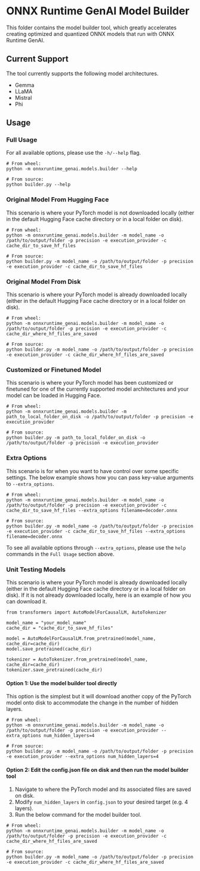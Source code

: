 # ONNX Runtime GenAI Model Builder

This folder contains the model builder tool, which greatly accelerates creating optimized and quantized ONNX models that run with ONNX Runtime GenAI.

## Current Support
The tool currently supports the following model architectures.

- Gemma
- LLaMA
- Mistral
- Phi

## Usage

### Full Usage
For all available options, please use the `-h/--help` flag.
```
# From wheel:
python -m onnxruntime_genai.models.builder --help

# From source:
python builder.py --help
```

### Original Model From Hugging Face
This scenario is where your PyTorch model is not downloaded locally (either in the default Hugging Face cache directory or in a local folder on disk).
```
# From wheel:
python -m onnxruntime_genai.models.builder -m model_name -o /path/to/output/folder -p precision -e execution_provider -c cache_dir_to_save_hf_files

# From source:
python builder.py -m model_name -o /path/to/output/folder -p precision -e execution_provider -c cache_dir_to_save_hf_files
```

### Original Model From Disk
This scenario is where your PyTorch model is already downloaded locally (either in the default Hugging Face cache directory or in a local folder on disk).
```
# From wheel:
python -m onnxruntime_genai.models.builder -m model_name -o /path/to/output/folder -p precision -e execution_provider -c cache_dir_where_hf_files_are_saved

# From source:
python builder.py -m model_name -o /path/to/output/folder -p precision -e execution_provider -c cache_dir_where_hf_files_are_saved
```

### Customized or Finetuned Model
This scenario is where your PyTorch model has been customized or finetuned for one of the currently supported model architectures and your model can be loaded in Hugging Face.
```
# From wheel:
python -m onnxruntime_genai.models.builder -m path_to_local_folder_on_disk -o /path/to/output/folder -p precision -e execution_provider

# From source:
python builder.py -m path_to_local_folder_on_disk -o /path/to/output/folder -p precision -e execution_provider
```

### Extra Options
This scenario is for when you want to have control over some specific settings. The below example shows how you can pass key-value arguments to `--extra_options`.
```
# From wheel:
python -m onnxruntime_genai.models.builder -m model_name -o /path/to/output/folder -p precision -e execution_provider -c cache_dir_to_save_hf_files --extra_options filename=decoder.onnx

# From source:
python builder.py -m model_name -o /path/to/output/folder -p precision -e execution_provider -c cache_dir_to_save_hf_files --extra_options filename=decoder.onnx
```
To see all available options through `--extra_options`, please use the `help` commands in the `Full Usage` section above.

### Unit Testing Models
This scenario is where your PyTorch model is already downloaded locally (either in the default Hugging Face cache directory or in a local folder on disk). If it is not already downloaded locally, here is an example of how you can download it.

```
from transformers import AutoModelForCausalLM, AutoTokenizer

model_name = "your_model_name"
cache_dir = "cache_dir_to_save_hf_files"

model = AutoModelForCausalLM.from_pretrained(model_name, cache_dir=cache_dir)
model.save_pretrained(cache_dir)

tokenizer = AutoTokenizer.from_pretrained(model_name, cache_dir=cache_dir)
tokenizer.save_pretrained(cache_dir)
```

#### Option 1: Use the model builder tool directly
This option is the simplest but it will download another copy of the PyTorch model onto disk to accommodate the change in the number of hidden layers.
```
# From wheel:
python -m onnxruntime_genai.models.builder -m model_name -o /path/to/output/folder -p precision -e execution_provider --extra_options num_hidden_layers=4

# From source:
python builder.py -m model_name -o /path/to/output/folder -p precision -e execution_provider --extra_options num_hidden_layers=4
```

#### Option 2: Edit the config.json file on disk and then run the model builder tool

1. Navigate to where the PyTorch model and its associated files are saved on disk.
2. Modify `num_hidden_layers` in `config.json` to your desired target (e.g. 4 layers).
3. Run the below command for the model builder tool.

```
# From wheel:
python -m onnxruntime_genai.models.builder -m model_name -o /path/to/output/folder -p precision -e execution_provider -c cache_dir_where_hf_files_are_saved

# From source:
python builder.py -m model_name -o /path/to/output/folder -p precision -e execution_provider -c cache_dir_where_hf_files_are_saved
```